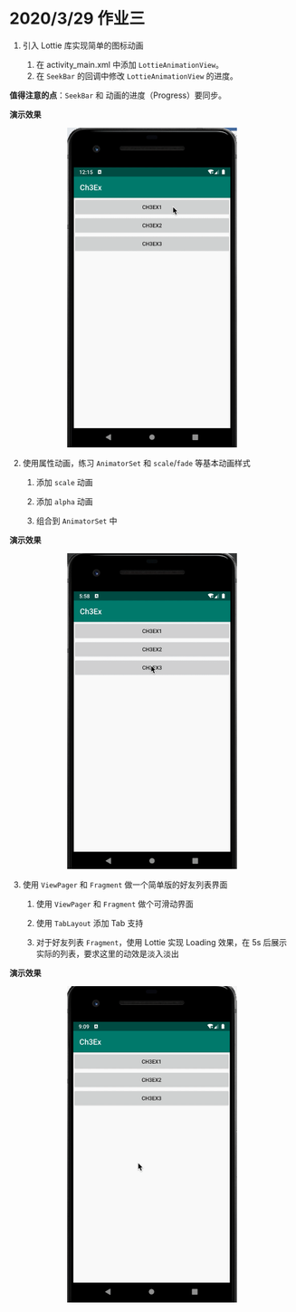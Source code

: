 # 2020/3/29 作业三

1. 引入 Lottie 库实现简单的图标动画

   1. 在 activity_main.xml 中添加 `LottieAnimationView`。
   2. 在 `SeekBar` 的回调中修改 `LottieAnimationView` 的进度。

**值得注意的点**：`SeekBar` 和 动画的进度（Progress）要同步。

**演示效果**

<div align=center><img src="pics/ex1.gif"  width=300 /></div>

2. 使用属性动画，练习 `AnimatorSet` 和 `scale`/`fade` 等基本动画样式
   1. 添加 `scale` 动画

   2. 添加 `alpha` 动画

   3. 组合到 `AnimatorSet` 中

**演示效果**

<div align=center><img src="pics/ex2.gif"  width=300/></div>

3. 使用 `ViewPager` 和 `Fragment` 做一个简单版的好友列表界面
   1. 使用 `ViewPager` 和 `Fragment` 做个可滑动界面

   2. 使用 `TabLayout` 添加 Tab 支持

   3. 对于好友列表 `Fragment`，使用 Lottie 实现 Loading 效果，在 5s 后展示实际的列表，要求这里的动效是淡入淡出

**演示效果**

<div align=center><img src="pics/ex3.gif" width=300/></div>
